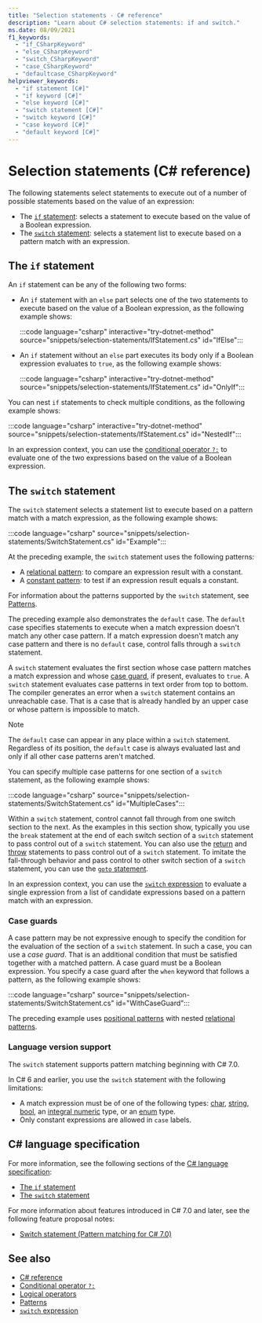 ```yaml
---
title: "Selection statements - C# reference"
description: "Learn about C# selection statements: if and switch."
ms.date: 08/09/2021
f1_keywords:
  - "if_CSharpKeyword"
  - "else_CSharpKeyword"
  - "switch_CSharpKeyword"
  - "case_CSharpKeyword"
  - "defaultcase_CSharpKeyword"
helpviewer_keywords:
  - "if statement [C#]"
  - "if keyword [C#]"
  - "else keyword [C#]"
  - "switch statement [C#]"
  - "switch keyword [C#]"
  - "case keyword [C#]"
  - "default keyword [C#]"
---
```

# Selection statements (C# reference)

The following statements select statements to execute out of a number of possible statements based on the value of an expression:

- The [`if` statement](#the-if-statement): selects a statement to execute based on the value of a Boolean expression.
- The [`switch` statement](#the-switch-statement): selects a statement list to execute based on a pattern match with an expression.

## The `if` statement

An `if` statement can be any of the following two forms:

- An `if` statement with an `else` part selects one of the two statements to execute based on the value of a Boolean expression, as the following example shows:

  :::code language="csharp" interactive="try-dotnet-method" source="snippets/selection-statements/IfStatement.cs" id="IfElse":::

- An `if` statement without an `else` part executes its body only if a Boolean expression evaluates to `true`, as the following example shows:

  :::code language="csharp" interactive="try-dotnet-method" source="snippets/selection-statements/IfStatement.cs" id="OnlyIf":::

You can nest `if` statements to check multiple conditions, as the following example shows:

:::code language="csharp" interactive="try-dotnet-method" source="snippets/selection-statements/IfStatement.cs" id="NestedIf":::

In an expression context, you can use the [conditional operator `?:`](../operators/conditional-operator.md) to evaluate one of the two expressions based on the value of a Boolean expression.

## The `switch` statement

The `switch` statement selects a statement list to execute based on a pattern match with a match expression, as the following example shows:

:::code language="csharp" source="snippets/selection-statements/SwitchStatement.cs" id="Example":::

At the preceding example, the `switch` statement uses the following patterns:

- A [relational pattern](../operators/patterns.md#relational-patterns): to compare an expression result with a constant.
- A [constant pattern](../operators/patterns.md#constant-pattern): to test if an expression result equals a constant.

For information about the patterns supported by the `switch` statement, see [Patterns](../operators/patterns.md).

The preceding example also demonstrates the `default` case. The `default` case specifies statements to execute when a match expression doesn't match any other case pattern. If a match expression doesn't match any case pattern and there is no `default` case, control falls through a `switch` statement.

A `switch` statement evaluates the first section whose case pattern matches a match expression and whose [case guard](#case-guards), if present, evaluates to `true`. A `switch` statement evaluates case patterns in text order from top to bottom. The compiler generates an error when a `switch` statement contains an unreachable case. That is a case that is already handled by an upper case or whose pattern is impossible to match.

> [!NOTE]
> The `default` case can appear in any place within a `switch` statement. Regardless of its position, the `default` case is always evaluated last and only if all other case patterns aren't matched.

You can specify multiple case patterns for one section of a `switch` statement, as the following example shows:

:::code language="csharp" source="snippets/selection-statements/SwitchStatement.cs" id="MultipleCases":::

Within a `switch` statement, control cannot fall through from one switch section to the next. As the examples in this section show, typically you use the `break` statement at the end of each switch section of a `switch` statement to pass control out of a `switch` statement. You can also use the [return](../keywords/return.md) and [throw](../keywords/throw.md) statements to pass control out of a `switch` statement. To imitate the fall-through behavior and pass control to other switch section of a `switch` statement, you can use the [`goto` statement](../keywords/goto.md).

In an expression context, you can use the [`switch` expression](../operators/switch-expression.md) to evaluate a single expression from a list of candidate expressions based on a pattern match with an expression.

### Case guards

A case pattern may be not expressive enough to specify the condition for the evaluation of the section of a `switch` statement. In such a case, you can use a *case guard*. That is an additional condition that must be satisfied together with a matched pattern. A case guard must be a Boolean expression. You specify a case guard after the `when` keyword that follows a pattern, as the following example shows:

:::code language="csharp" source="snippets/selection-statements/SwitchStatement.cs" id="WithCaseGuard":::

The preceding example uses [positional patterns](../operators/patterns.md#positional-pattern) with nested [relational patterns](../operators/patterns.md#relational-patterns).

### Language version support

The `switch` statement supports pattern matching beginning with C# 7.0.

In C# 6 and earlier, you use the `switch` statement with the following limitations:

- A match expression must be of one of the following types: [char](../builtin-types/char.md), [string](../builtin-types/reference-types.md), [bool](../builtin-types/bool.md), an [integral numeric](../builtin-types/integral-numeric-types.md) type, or an [enum](../builtin-types/enum.md) type.
- Only constant expressions are allowed in `case` labels.

## C# language specification

For more information, see the following sections of the [C# language specification](~/_csharplang/spec/introduction.md):

- [The `if` statement](~/_csharplang/spec/statements.md#the-if-statement)
- [The `switch` statement](~/_csharplang/spec/statements.md#the-switch-statement)

For more information about features introduced in C# 7.0 and later, see the following feature proposal notes:

- [Switch statement (Pattern matching for C# 7.0)](~/_csharplang/proposals/csharp-7.0/pattern-matching.md#switch-statement)

## See also

- [C# reference](../index.md)
- [Conditional operator `?:`](../operators/conditional-operator.md)
- [Logical operators](../operators/boolean-logical-operators.md)
- [Patterns](../operators/patterns.md)
- [`switch` expression](../operators/switch-expression.md)
